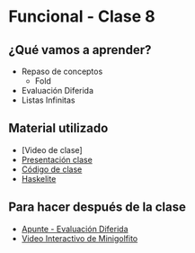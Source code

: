 # Funcional - Clase 8

## ¿Qué vamos a aprender?

* Repaso de conceptos
  * Fold
* Evaluación Diferida
* Listas Infinitas

## Material utilizado

* [Video de clase]
* [Presentación clase]()
* [Código de clase](https://github.com/pdep-st/seguimiento/blob/main/seguimiento/2025/funcional/practica/clase8.hs)
* [Haskelite](https://pbv.github.io/haskelite/site/index.html)

## Para hacer después de la clase

* [Apunte - Evaluación Diferida](https://docs.google.com/document/d/1JOlRcFZ7Ehm9gx_wH77MkhvObcyKS7Wqo4Sm8joMJBM/edit#heading=h.t4n5o8teoj0i)
* [Video Interactivo de Minigolfito](https://www.youtube.com/watch?v=NEhCiL7JTo8&ab_channel=ParadigmasdeProgramaci%C3%B3n-Mi%C3%A9rcolesTarde)